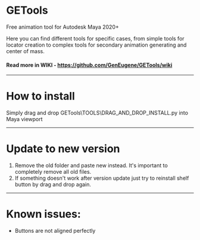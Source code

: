 # GETools
Free animation tool for Autodesk Maya 2020+

Here you can find different tools for specific cases, from simple tools for locator creation to complex tools for secondary animation generating and center of mass.

#### Read more in WIKI - https://github.com/GenEugene/GETools/wiki

***

# How to install
Simply drag and drop GETools\TOOLS\DRAG_AND_DROP_INSTALL.py into Maya viewport

***

# Update to new version
1. Remove the old folder and paste new instead. It's important to completely remove all old files.
2. If something doesn't work after version update just try to reinstall shelf button by drag and drop again.

***

# Known issues:
- Buttons are not aligned perfectly

